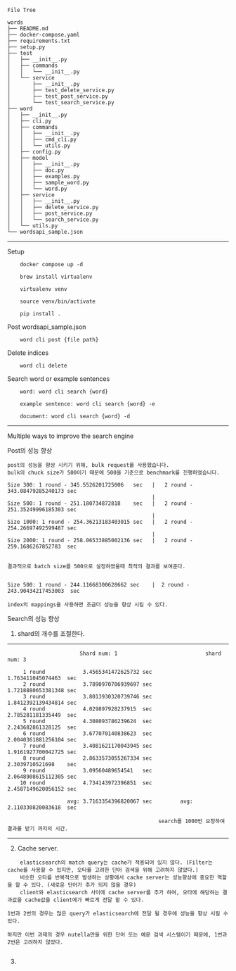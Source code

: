 
```
File Tree

words
├── README.md
├── docker-compose.yaml
├── requirements.txt
├── setup.py
├── test
│   ├── __init__.py
│   ├── commands
│   │   └── __init__.py
│   └── service
│       ├── __init__.py
│       ├── test_delete_service.py
│       ├── test_post_service.py
│       └── test_search_service.py
├── word
│   ├── __init__.py
│   ├── cli.py
│   ├── commands
│   │   ├── __init__.py
│   │   ├── cmd_cli.py
│   │   └── utils.py
│   ├── config.py
│   ├── model
│   │   ├── __init__.py
│   │   ├── doc.py
│   │   ├── examples.py
│   │   ├── sample_word.py
│   │   └── word.py
│   ├── service
│   │   ├── __init__.py
│   │   ├── delete_service.py
│   │   ├── post_service.py
│   │   └── search_service.py
│   └── utils.py
└── wordsapi_sample.json
```

--------------------------------------------------------------------------------------------

Setup

```
    docker compose up -d
    
    brew install virtualenv
    
    virtualenv venv
    
    source venv/bin/activate
    
    pip install .
```

Post wordsapi_sample.json
```
    word cli post {file path}
```

Delete indices
```
    word cli delete
```

Search word or example sentences
```
    word: word cli search {word}
    
    example sentence: word cli search {word} -e
    
    document: word cli search {word} -d
```

--------------------------------------------------------------------------------------------
Multiple ways to improve the search engine

Post의 성능 향상
```
post의 성능을 향상 시키기 위해, bulk request를 사용했습니다. 
bulk의 chuck size가 500이기 때문에 500을 기준으로 benchmark를 진행하였습니다.   

Size 300: 1 round - 345.5526201725006   sec   |   2 round - 343.08479285240173 sec 
                                              |  
Size 500: 1 round - 251.180734872818    sec   |   2 round - 251.35249996185303 sec
                                              |
Size 1000: 1 round - 254.36213183403015 sec   |   2 round - 254.26697492599487 sec
                                              |
Size 2000: 1 round - 258.06533885002136 sec   |   2 round - 259.1686267852783  sec


결과적으로 batch size를 500으로 설정하였을때 최적의 결과를 보여준다. 


Size 500: 1 round - 244.11668300628662 sec    |  2 round - 243.90434217453003  sec

index의 mappings을 사용하면 조금더 성능을 향상 시킬 수 있다. 
```


Search의 성능 향상

1. shard의 개수를 조절한다.

------------------------------------------------------------------------------------
``` 
                       Shard num: 1                            shard num: 3
                
     1 round            3.4565341472625732 sec              1.763411045074463  sec
     2 round            3.7890970706939697 sec              1.7218880653381348 sec
     3 round            3.8013930320739746 sec              1.8412392139434814 sec
     4 round            4.029897928237915  sec              2.785281181335449  sec
     5 round            4.308093786239624  sec              2.243682861328125  sec
     6 round            3.677070140838623  sec              2.0040361881256104 sec
     7 round            3.4081621170043945 sec              1.9161927700042725 sec
     8 round            2.8633573055267334 sec              2.3039710521698    sec
     9 round            3.09560489654541   sec              2.0648908615112305 sec
    10 round            4.734143972396851  sec              2.4587149620056152 sec
        
                   avg: 3.7163354396820067 sec         avg: 2.110330820083618  sec
                                        
                                                search를 1000번 요청하여 결과를 받기 까지의 시간.
``` 
------------------------------------------------------------------------------------    
    
2. Cache server.
```
    elasticsearch의 match query는 cache가 적용되어 있지 않다. (Filter는 cache를 사용할 수 있지만, 오타를 고려한 단어 검색을 위해 고려하지 않았다.)
    비슷한 오타를 반복적으로 발생하는 상황에서 cache server는 성능향상에 중요한 역할을 할 수 있다. (새로운 단어가 추가 되지 않을 경우)
    client와 elasticsearch 사이에 cache server를 추가 하여, 오타에 해당하는 결과값을 cache값을 client에가 빠르게 전달 할 수 있다.
    
1번과 2번의 경우는 많은 query가 elasticsearch에 전달 될 경우에 성능을 향상 시킬 수 있다. 

하지만 이번 과제의 경우 nutella만을 위한 단어 또는 예문 검색 시스템이기 때문에, 1번과 2번은 고려하지 않았다.


```

3. 
```

```
